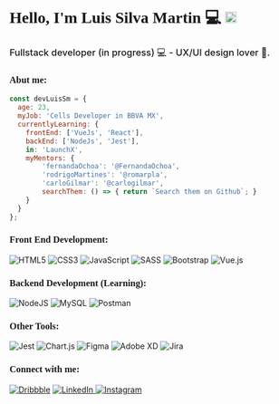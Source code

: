 <h1 style="font-family: 'Poppins'; font-weight:600;">Hello, I'm Luis Silva Martin 💻 <img src="https://github.com/claytonjhamilton/claytonjhamilton/blob/main/images/waving_hand.gif" width="20px"></h1>
<h3 style="font-weight:500;">Fullstack developer (in progress) 💻 - UX/UI design lover 🎨.</h3>

<h3 style="font-family: 'Poppins'; font-weight:600;">Abut me:</h3>

```javascript
const devLuisSm = {
  age: 23,
  myJob: 'Cells Developer in BBVA MX',
  currentlyLearning: {
    frontEnd: ['VueJs', 'React'],
    backEnd: ['NodeJs', 'Jest'],
    in: 'LaunchX',
    myMentors: {
        'fernandaOchoa': '@FernandaOchoa',
        'rodrigoMartines': '@romarpla',
        'carloGilmar': '@carlogilmar',
        searchThem: () => { return `Search them on Github`; }
    }
  }
};
```

<h3 style="font-family: 'Poppins'; font-weight:600;">Front End Development:</h3>

![HTML5](https://img.shields.io/badge/html5-%23E34F26.svg?style=for-the-badge&logo=html5&logoColor=white)
![CSS3](https://img.shields.io/badge/css3-%231572B6.svg?style=for-the-badge&logo=css3&logoColor=white)
![JavaScript](https://img.shields.io/badge/javascript-%23323330.svg?style=for-the-badge&logo=javascript&logoColor=%23F7DF1E)
![SASS](https://img.shields.io/badge/SASS-hotpink.svg?style=for-the-badge&logo=SASS&logoColor=white)
![Bootstrap](https://img.shields.io/badge/bootstrap-%23563D7C.svg?style=for-the-badge&logo=bootstrap&logoColor=white)
![Vue.js](https://img.shields.io/badge/vuejs-%2335495e.svg?style=for-the-badge&logo=vuedotjs&logoColor=%234FC08D)

<h3 style="font-family: 'Poppins'; font-weight:600;">Backend Development (Learning):</h3>

![NodeJS](https://img.shields.io/badge/node.js-6DA55F?style=for-the-badge&logo=node.js&logoColor=white)
![MySQL](https://img.shields.io/badge/mysql-%2300f.svg?style=for-the-badge&logo=mysql&logoColor=white)
![Postman](https://img.shields.io/badge/Postman-FF6C37?style=for-the-badge&logo=postman&logoColor=white)

<h3 style="font-family: 'Poppins'; font-weight:600;">Other Tools:</h3>

![Jest](https://img.shields.io/badge/-jest-%23C21325?style=for-the-badge&logo=jest&logoColor=white)
![Chart.js](https://img.shields.io/badge/chart.js-F5788D.svg?style=for-the-badge&logo=chart.js&logoColor=white)
![Figma](https://img.shields.io/badge/figma-%23F24E1E.svg?style=for-the-badge&logo=figma&logoColor=white)
![Adobe XD](https://img.shields.io/badge/Adobe%20XD-470137?style=for-the-badge&logo=Adobe%20XD&logoColor=#FF61F6)
![Jira](https://img.shields.io/badge/jira-%230A0FFF.svg?style=for-the-badge&logo=jira&logoColor=white)


<h3 style="font-family: 'Poppins'; font-weight:600;">Connect with me:</h3>

[![Dribbble](https://img.shields.io/badge/Dribbble-EA4C89?style=for-the-badge&logo=dribbble&logoColor=white)](https://dribbble.com/luis_silva)
[![LinkedIn](https://img.shields.io/badge/linkedin-%230077B5.svg?style=for-the-badge&logo=linkedin&logoColor=white)
](https://linkedin.com/in/dev-luis-sm)
[![Instagram](https://img.shields.io/badge/Instagram-%23E4405F.svg?style=for-the-badge&logo=Instagram&logoColor=white)
](https://instagram.com/dev_luissm)
